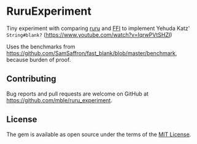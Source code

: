 # RuruExperiment

Tiny experiment with comparing [ruru](https://github.com/d-unseductable/ruru) and
[FFI](https://github.com/ffi/ffi) to implement Yehuda Katz' `String#blank?` (https://www.youtube.com/watch?v=IqrwPVtSHZI)

Uses the benchmarks from https://github.com/SamSaffron/fast_blank/blob/master/benchmark, because burden of proof.

## Contributing

Bug reports and pull requests are welcome on GitHub at https://github.com/mble/ruru_experiment.


## License

The gem is available as open source under the terms of the [MIT License](http://opensource.org/licenses/MIT).

